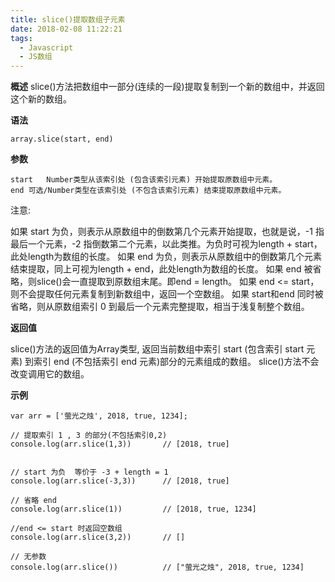 ```yaml
---
title: slice()提取数组子元素
date: 2018-02-08 11:22:21
tags:
  - Javascript
  - JS数组
---
```



**概述**
slice()方法把数组中一部分(连续的一段)提取复制到一个新的数组中，并返回这个新的数组。

**语法**

```
array.slice(start, end)
```

**参数**

```
start	Number类型从该索引处 (包含该索引元素) 开始提取原数组中元素。
end	可选/Number类型在该索引处 (不包含该索引元素) 结束提取原数组中元素。
```
注意:

如果 start 为负，则表示从原数组中的倒数第几个元素开始提取，也就是说，-1 指最后一个元素，-2 指倒数第二个元素，以此类推。为负时可视为length + start，此处length为数组的长度。
如果 end 为负，则表示从原数组中的倒数第几个元素结束提取，同上可视为length + end，此处length为数组的长度。
如果 end 被省略，则slice()会一直提取到原数组末尾。即end = length。
如果 end <= start，则不会提取任何元素复制到新数组中，返回一个空数组。
如果 start和end 同时被省略，则从原数组索引 0 到最后一个元素完整提取，相当于浅复制整个数组。

**返回值**

slice()方法的返回值为Array类型, 返回当前数组中索引 start (包含索引 start 元素) 到索引 end (不包括索引 end 元素)部分的元素组成的数组。
slice()方法不会改变调用它的数组。

**示例**

```
var arr = ['萤光之烛', 2018, true, 1234];

// 提取索引 1 , 3 的部分(不包括索引0,2)
console.log(arr.slice(1,3))       // [2018, true]


// start 为负  等价于 -3 + length = 1
console.log(arr.slice(-3,3))      // [2018, true]

// 省略 end
console.log(arr.slice(1))         // [2018, true, 1234]

//end <= start 时返回空数组
console.log(arr.slice(3,2))       // []

// 无参数
console.log(arr.slice())          // ["萤光之烛", 2018, true, 1234]
```
